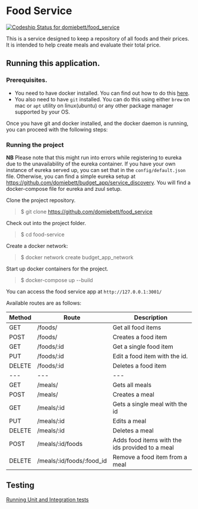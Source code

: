 # Food Service

[![Codeship Status for domiebett/food_service](https://app.codeship.com/projects/78afb390-a73c-0137-2f32-5ae24cfcc022/status?branch=develop)](https://app.codeship.com/projects/361206)

This is a service designed to keep a repository of all foods and their prices. It is intended to help create meals and evaluate their total price.

## Running this application.

### Prerequisites.
* You need to have docker installed. You can find out how to do this [here](https://docs.docker.com/get-started/).
* You also need to have `git` installed. You can do this using either `brew` on mac or `apt` utility on linux(ubuntu) or any other package manager supported by your OS.

Once you have git and docker installed, and the docker daemon is running, you can proceed with the following steps:

### Running the project
**NB** Please note that this might run into errors while registering to eureka due to the unavailability of the eureka container. If you have your own instance of eureka served up, you can set that in the `config/default.json` file. Otherwise, you can find a simple eureka setup at https://github.com/domiebett/budget_app/service_discovery. You will find a docker-compose file for eureka and zuul setup.

Clone the project repository.
> $ git clone https://github.com/domiebett/food_service

Check out into the project folder.
> $ cd food-service

Create a docker network:
> $ docker network create budget_app_network

Start up docker containers for the project.
> $ docker-compose up --build

You can access the food service app at `http://127.0.0.1:3001/`

Available routes are as follows:

**Method** | **Route** | **Description**
--- | --- | ---
GET | /foods/ | Get all food items
POST | /foods/ | Creates a food item
GET | /foods/:id | Get a single food item
PUT | /foods/:id | Edit a food item with the id.
DELETE | /foods/:id | Deletes a food item
--- | --- | ---
GET | /meals/ | Gets all meals
POST | /meals/ | Creates a meal
GET | /meals/:id | Gets a single meal with the id
PUT | /meals/:id | Edits a meal
DELETE | /meals/:id | Deletes a meal
POST | /meals/:id/foods | Adds food items with the ids provided to a meal
DELETE | /meals/:id/foods/:food_id | Remove a food item from a meal

## Testing

[Running Unit and Integration tests](https://github.com/domiebett/food_service/tests/README.md)

